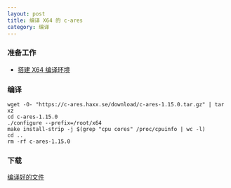 ```yaml
---
layout: post
title: 编译 X64 的 c-ares
category: 编译
---
```


### 准备工作
- [搭建 X64 编译环境](/编译/2019/11/23/x64-environment.html)

### 编译
```shell
wget -O- "https://c-ares.haxx.se/download/c-ares-1.15.0.tar.gz" | tar xz
cd c-ares-1.15.0
./configure --prefix=/root/x64
make install-strip -j $(grep "cpu cores" /proc/cpuinfo | wc -l)
cd ..
rm -rf c-ares-1.15.0
```

### 下载
[编译好的文件](/assets/x64-c-ares.tgz)
